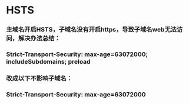 # HSTS
### 主域名开启HSTS，子域名没有开启https，导致子域名web无法访问，解决办法总结：
### Strict-Transport-Security: max-age=63072000; includeSubdomains; preload
### 改成以下不影响子域名：
### Strict-Transport-Security: max-age=63072000
